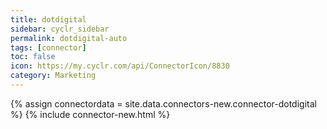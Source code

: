 ```yaml
---
title: dotdigital
sidebar: cyclr_sidebar
permalink: dotdigital-auto
tags: [connector]
toc: false
icon: https://my.cyclr.com/api/ConnectorIcon/8830
category: Marketing
---
```

{% assign connectordata = site.data.connectors-new.connector-dotdigital %}
{% include connector-new.html %}	